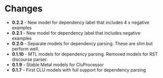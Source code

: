 # Changes
* **0.2.2** - New model for dependency label that includes 4 x negative examples
* **0.2.1** - New model for dependency label that includes negative examples
* **0.2.0** - Separate models for dependency parsing. These are slim but perform well.
* **0.1.10** - MTL models for dependency parsing. Removed models for RST discourse parser.
* **0.1.9** - Stable Metal models for CluProcessor
* **0.1.7** - First CLU models with full support for dependency parsing

